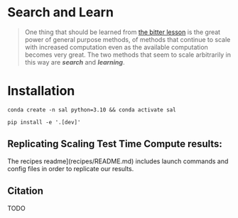 # Search and Learn

> One thing that should be learned from [the bitter lesson](http://www.incompleteideas.net/IncIdeas/BitterLesson.html) is the great power of general purpose methods, of methods that continue to scale with increased computation even as the available computation becomes very great. The two methods that seem to scale arbitrarily in this way are _**search**_ and _**learning**_.

# Installation

```shell
conda create -n sal python=3.10 && conda activate sal
```
```shell
pip install -e '.[dev]'
```


## Replicating Scaling Test Time Compute results:
The recipes readme](recipes/README.md) includes launch commands and config files in order to replicate our results.


## Citation
TODO
```

```


